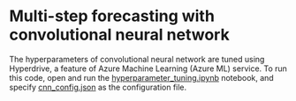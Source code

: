 # Multi-step forecasting with convolutional neural network

The hyperparameters of convolutional neural network are tuned using Hyperdrive, a feature of Azure Machine Learning (Azure ML) service. To run this code, open and run the [hyperparameter_tuning.ipynb](../hyperparameter_tuning.ipynb) notebook, and specify [cnn_config.json](../cnn_config.json) as the configuration file.
